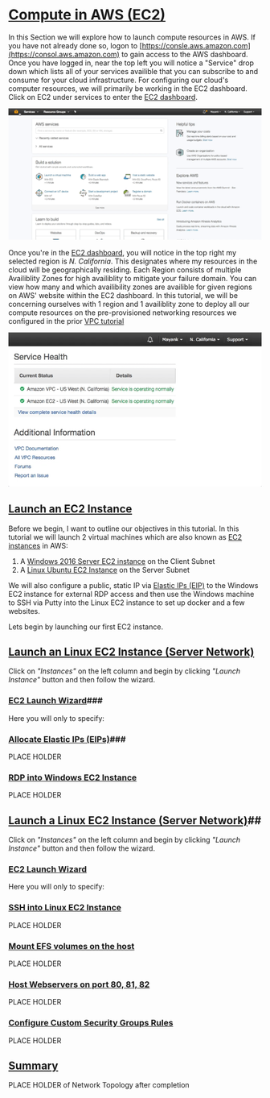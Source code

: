 # [Compute in AWS (EC2)](#EC2) #
In this Section we will explore how to launch compute resources in AWS. If you have not already done so, logon to [https://consle.aws.amazon.com](https://consol.aws.amazon.com) to gain access to the AWS dashboard. Once you have logged in, near the top left you will notice a "Service" drop down which lists all of your services availible that you can subscribe to and consume for your cloud infrastructure. For configuring our cloud's computer resources, we will primarily be working in the EC2 dashboard. Click on EC2 under services to enter the [EC2 dashboard](https://console.aws.amazon.com/ec2/). 

![AWS Dashboard Services](images/AWS-EC2-Dashboard.gif)

Once you're in the [EC2 dashboard](https://console.aws.amazon.com/ec2/), you will notice in the top right my selected region is *N. California*. This designates where my resources in the cloud will be geographically residing. Each Region consists of multiple Availiblity Zones for high availiblity to mitigate your failure domain. You can view how many and which availibility zones are availible for given regions on AWS' website within the EC2 dashboard. In this tutorial, we will be concerning ourselves with 1 region and 1 availiblity zone to deploy all our compute resources on the pre-provisioned networking resources we configured in the prior [VPC tutorial](../VPC/)

![AWS Regions and Availibility Zones](images/AWS-AZ.gif)

##  [Launch an EC2 Instance](#EC2-Launch) ##
Before we begin, I want to outline our objectives in this tutorial. In this tutorial we will launch 2 virtual machines which are also known as [EC2 instances](https://aws.amazon.com/ec2/details/) in AWS:
  
  1. A [Windows 2016 Server EC2 instance](https://aws.amazon.com/marketplace/pp/B01M7SJEU7?ref=cns_srchrow) on the Client Subnet
  2. A [Linux Ubuntu EC2 Instance](https://aws.amazon.com/marketplace/pp/B01JBL2M0O?qid=1493848518901&sr=0-1&ref_=srh_res_product_title) on the Server Subnet

We will also configure a public, static IP via [Elastic IPs (EIP)](http://docs.aws.amazon.com/AWSEC2/latest/UserGuide/elastic-ip-addresses-eip.html) to the Windows EC2 instance for external RDP access and then use the Windows machine to SSH via Putty into the Linux EC2 instance to set up docker and a few websites.

Lets begin by launching our first EC2 instance. 


## [Launch an Linux EC2 Instance (Server Network)](#Window-EC2) ##
Click on *"Instances"* on the left column and begin by clicking *"Launch Instance"* button and then follow the wizard. 

### [EC2 Launch Wizard](#Windows-EC2-LaunchWizard)###

Here you will only to specify:

### [Allocate Elastic IPs (EIPs)](#Windows-EIPs)###

PLACE HOLDER

### [RDP into Windows EC2 Instance](#Windows-RDP) ###

PLACE HOLDER


## [Launch a Linux EC2 Instance (Server Network)](#Linux-EC2)##
Click on *"Instances"* on the left column and begin by clicking *"Launch Instance"* button and then follow the wizard. 

### [EC2 Launch Wizard](#Linux-EC2-LaunchWizard) ###

Here you will only to specify:

### [SSH into Linux EC2 Instance](#SSH-Linux-EC2) ###

PLACE HOLDER

### [Mount EFS volumes on the host](#Linux-EFS-Mount) ###

PLACE HOLDER

### [Host Webservers on port 80, 81, 82](#Host-Webservers) ###

PLACE HOLDER

### [Configure Custom Security Groups Rules](#Linux-Security-Groups) ###

PLACE HOLDER


## [Summary](#EC2-Summary) ##

PLACE HOLDER of Network Topology after completion
	
 


